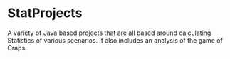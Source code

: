 # StatProjects
A variety of Java based projects that are all based around calculating Statistics of various scenarios. It also includes an analysis of the game of Craps
